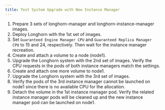 ```yaml
---
title: Test System Upgrade with New Instance Manager
---
```


1. Prepare 3 sets of longhorn-manager and longhorn-instance-manager images.
2. Deploy Longhorn with the 1st set of images.
3. Set `Guaranteed Engine Manager CPU` and `Guaranteed Replica Manager CPU` to 15 and 24, respectively. 
   Then wait for the instance manager recreation.
4. Create and attach a volume to a node (node1).
5. Upgrade the Longhorn system with the 2nd set of images. 
   Verify the CPU requests in the pods of both instance managers match the settings. 
6. Create and attach one more volume to node1.
7. Upgrade the Longhorn system with the 3rd set of images.
8. Verify the pods of the 3rd instance manager cannot be launched on node1 since there is no available CPU for the allocation.
9. Detach the volume in the 1st instance manager pod. 
   Verify the related instance manager pods will be cleaned up and the new instance manager pod can be launched on node1.
